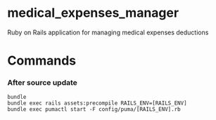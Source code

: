# medical_expenses_manager

Ruby on Rails application for managing medical expenses deductions

# Commands

### After source update

```
bundle
bundle exec rails assets:precompile RAILS_ENV=[RAILS_ENV]
bundle exec pumactl start -F config/puma/[RAILS_ENV].rb
```
